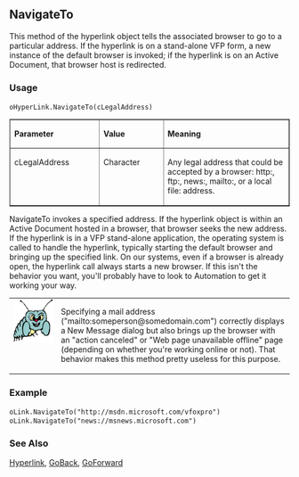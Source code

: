 ## NavigateTo

This method of the hyperlink object tells the associated browser to go to a particular address. If the hyperlink is on a stand-alone VFP form, a new instance of the default browser is invoked; if the hyperlink is on an Active Document, that browser host is redirected.

### Usage

```foxpro
oHyperLink.NavigateTo(cLegalAddress)
```
<table border cellspacing=0 cellpadding=0 width=100%>
<tr>
  <td width=32% valign=top>
  <p><b>Parameter</b></p>
  </td>
  <td width=23% valign=top>
  <p><b>Value</b></p>
  </td>
  <td width=45% valign=top>
  <p><b>Meaning</b></p>
  </td>
 </tr>
<tr>
  <td width=32% valign=top>
  <p>cLegalAddress</p>
  </td>
  <td width=23% valign=top>
  <p>Character</p>
  </td>
  <td width=45% valign=top>
  <p>Any legal address that could be accepted by a browser: http:, ftp:, news:, mailto:, or a local file: address. </p>
  </td>
 </tr>
</table>

NavigateTo invokes a specified address. If the hyperlink object is within an Active Document hosted in a browser, that browser seeks the new address. If the hyperlink is in a VFP stand-alone application, the operating system is called to handle the hyperlink, typically starting the default browser and bringing up the specified link. On our systems, even if a browser is already open, the hyperlink call always starts a new browser. If this isn't the behavior you want, you'll probably have to look to Automation to get it working your way.

<table border=0 cellspacing=0 cellpadding=0 width=100%>
<tr>
  <td width=17% valign=top>
<img width=95 height=78 src="bug.gif"></p>
  </td>
  <td width=83%>
  <p>Specifying a mail address (&quot;mailto:someperson@somedomain.com&quot;) correctly displays a New Message dialog but also brings up the browser with an &quot;action canceled&quot; or &quot;Web page unavailable offline&quot; page (depending on whether you're working online or not). That behavior makes this method pretty useless for this purpose.</p>
  </td>
 </tr>
</table>

### Example

```foxpro
oLink.NavigateTo("http://msdn.microsoft.com/vfoxpro")
oLink.NavigateTo("news://msnews.microsoft.com")
```
### See Also

[Hyperlink](s4g695.md), [GoBack](s4g725.md), [GoForward](s4g725.md)
